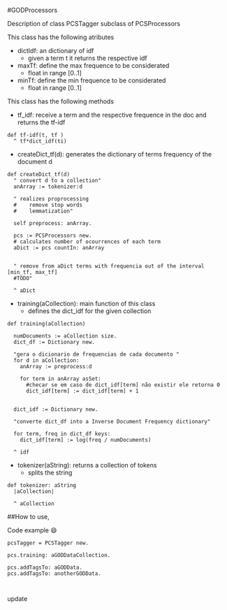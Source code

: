#GODProcessors

Description of class PCSTagger subclass of PCSProcessors


This class has the following atributes

  - dictIdf: an dictionary of idf
    - given a term t it returns the respective idf
  - maxTf: define the max frequence to be considerated
    - float in range [0..1]
  - minTf: define the min frequence to be considerated
    - float in range [0..1]

This class has the following methods


  - tf_idf: receive a term and the respective frequence in the doc and returns the tf-idf
```Smalltalk
def tf-idf(t, tf ) 
  ^ tf*dict_idf(ti)
```

  - createDict_tf(d): generates the dictionary of terms frequency of the document d
```Smalltalk
def createDict_tf(d)
  " convert d to a collection"
  anArray := tokenizer:d

  " realizes proprocessing
  #    remove stop words
  #    lemmatization"
  
  self preprocess: anArray.
  
  pcs := PCSProcessors new.
  # calculates number of ocourrences of each term
  aDict := pcs countIn: anArray
  
  
  " remove from aDict terms with frequencia out of the interval [min_tf, max_tf]
  #TODO"
  
  ^ aDict
```
  - training(aCollection): main function of this class
    - defines the dict_idf for the given collection

```Smalltalk
def training(aCollection)

  numDocuments := aCollection size.
  dict_df := Dictionary new.
  
  "gera o dicionario de frequencias de cada documento "
  for d in aCollection:
    anArray := preprocess:d
    
    for term in anArray asSet:
      #checar se em caso de dict_idf[term] não existir ele retorna 0
      dict_idf[term] := dict_idf[term] + 1
  
  
  dict_idf := Dictionary new.
  
  "converte dict_df into a Inverse Document Frequency dictionary"
  
  for term, freq in dict_df keys:
    dict_idf[term] := log(freq / numDocuments)
  
  ^ idf
```

  - tokenizer(aString): returns a collection of tokens
    - splits the string
```Smalltalk
def tokenizer: aString
  |aCollection|
  
  ^ aCollection
```


##How to use,

Code example :smile:


```Smalltalk
pcsTagger = PCSTagger new.

pcs.training: aGODDataCollection.

pcs.addTagsTo: aGODData.
pcs.addTagsTo: anotherGODData.



```



update 
